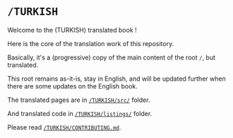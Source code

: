 # `/TURKISH`

Welcome to the (TURKISH) translated book !

Here is the core of the translation work of this repository.

Basically, it's a (progressive) copy of the main content of the root `/`, but
translated.

This root remains as-it-is, stay in English, and will be updated further when
there are some updates on the English book.

The translated pages are in [`/TURKISH/src/`][] folder.

And translated code in [`/TURKISH/listings/`][] folder.

Please read [`/TURKISH/CONTRIBUTING.md`][].

<!-- LINKS : -->

[`/TURKISH/src/`]:
https://github.com/RustDili/rust-book-tr/tree/french-release/FRENCH/src/

[`/TURKISH/listings/`]:
https://github.com/Jimskapt/rust-book-fr/tree/french-release/FRENCH/listings/

[`/TURKISH/CONTRIBUTING.md`]:
https://github.com/Jimskapt/rust-book-fr/tree/french-release/FRENCH/CONTRIBUTING.md
